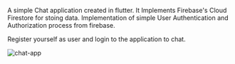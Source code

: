 A simple Chat application created in flutter.
It Implements Firebase's Cloud Firestore for stoing data.
Implementation of simple User Authentication and Authorization process from firebase.

Register yourself as user and login to the application to chat.

![chat-app](https://user-images.githubusercontent.com/31942766/157203995-e185eba5-5e8c-4d47-ba7a-7a149f888657.gif)

